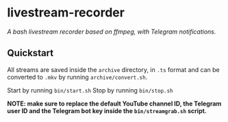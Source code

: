 # livestream-recorder
*A bash livestream recorder based on ffmpeg, with Telegram notifications.*

## Quickstart
All streams are saved inside the `archive` directory, in `.ts` format and can be converted to `.mkv` by running `archive/convert.sh`.

Start by running `bin/start.sh`
Stop by running `bin/stop.sh`

**NOTE: make sure to replace the default YouTube channel ID, the Telegram user ID and the Telegram bot key inside the `bin/streamgrab.sh` script.**

